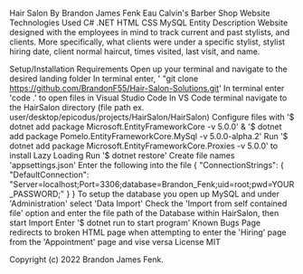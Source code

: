 Hair Salon
By Brandon James Fenk
Eau Calvin's Barber Shop Website
Technologies Used
C#
.NET
HTML
CSS
MySQL
Entity
Description
Website designed with the employees in mind to track current and past stylists, and clients. More specifically, what clients were under a specific stylist, stylist hiring date, client normal haircut, times visited, last visit, and name.

Setup/Installation Requirements
Open up your terminal and navigate to the desired landing folder
In terminal enter, ' "git clone https://github.com/BrandonF55/Hair-Salon-Solutions.git'
In terminal enter 'code .' to open files in Visual Studio Code
In VS Code terminal navigate to the HairSalon directory (file path ex. user/desktop/epicodus/projects/HairSalon/HairSalon)
Configure files with '$ dotnet add package Microsoft.EntityFrameworkCore -v 5.0.0' & '$ dotnet add package Pomelo.EntityFrameworkCore.MySql -v 5.0.0-alpha.2'
Run '$ dotnet add package Microsoft.EntityFrameworkCore.Proxies -v 5.0.0' to install Lazy Loading
Run '$ dotnet restore'
Create file names 'appsettings.json'
Enter the following into the file
{
  "ConnectionStrings": {
      "DefaultConnection": "Server=localhost;Port=3306;database=Brandon_Fenk;uid=root;pwd=YOUR_PASSWORD;"
  }
}
To setup the database you open up MySQL and under 'Administration' select 'Data Import'
Check the 'Import from self contained file' option and enter the file path of the Database within HairSalon, then start Import
Enter '$ dotnet run to start program'
Known Bugs
Page redirects to broken HTML page when attempting to enter the 'Hiring' page from the 'Appointment' page and vise versa
License
MIT

Copyright (c) 2022 Brandon James Fenk.